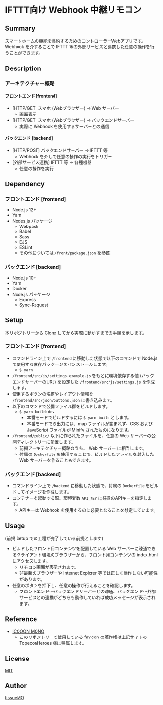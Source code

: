 # IFTTT向け Webhook 中継リモコン

## Summary

スマートホームの機能を集約するためのコントローラーWebアプリです。  
Webhook を介することで IFTTT 等の外部サービスと連携した任意の操作を行うことができます。  


## Description

### アーキテクチャー概略

#### フロントエンド [frontend]

- [HTTP/GET] スマホ (Webブラウザー) => Web サーバー
    - 画面表示
- [HTTP/GET] スマホ (Webブラウザー) => バックエンドサーバー
    - 実際に Webhook を使用するサーバーとの通信


#### バックエンド [backend]

- [HTTP/POST] バックエンドサーバー => IFTTT 等
    - Webhook を介して任意の操作の実行をトリガー
- [外部サービス連携] IFTTT 等 => 各種機器
    - 任意の操作を実行


## Dependency

### フロントエンド [frontend]

- Node.js 12+
- Yarn
- Nodes.js パッケージ
    - Webpack
    - Babel
    - Sass
    - EJS
    - ESLint
    - その他については `/front/package.json` を参照


### バックエンド [backend]

- Node.js 10+
- Yarn
- Docker
- Node.js パッケージ
    - Express
    - Sync-Request


## Setup

本リポジトリーから Clone してから実際に動かすまでの手順を示します。  

### フロントエンド [frontend]

- コマンドライン上で `/frontend` に移動した状態で以下のコマンドで Node.js で使用する依存パッケージをインストールします。
    - `$ yarn`
- `/frontend/src/js/settings.example.js` をもとに環境依存する値 (バックエンドサーバーのURL) を設定した `/frontend/src/js/settings.js` を作成します。
- 使用するボタンの名前やレイアウト情報を `/frontend/src/json/buttons.json` に書き込みます。
- 以下のコマンドで公開ファイル群をビルドします。
    - `$ yarn build:dev`
        - 本番モードでビルドするには `$ yarn build` とします。
        - 本番モードでの出力には、map ファイルが含まれず、CSS および JavaScript ファイルが Minify されたものになります。
- `/frontend/public/` 以下に作られたファイルを、任意の Web サーバーの公開ディレクトリーに配置します。
    - 前掲アーキテクチャー概略のうち、 Web サーバー に相当します。
    - 付属の `Dockerfile` を使用することで、ビルドしたファイルを封入した Web サーバーを作ることもできます。


### バックエンド [backend]

- コマンドライン上で `/backend` に移動した状態で、付属の `Dockerfile` をビルドしてイメージを作成します。
- コンテナーを起動する際、環境変数 `API_KEY` に任意のAPIキーを指定します。
    - APIキーは Webhook を使用するのに必要となることを想定しています。


## Usage

(前掲 Setup での工程が完了している前提とします)

- ビルドしたフロント用コンテンツを配置している Web サーバーに疎通できるクライアント環境のブラウザーから、フロント用コンテンツの index.html にアクセスします。
    - リモコン画面が表示されます。
    - 非最新のブラウザーや Internet Explorer 等では正しく動作しない可能性があります。
- 任意のボタンを押下し、任意の操作が行えることを確認します。
    - フロントエンド～バックエンドサーバーとの疎通、バックエンド～外部サービスとの連携がどちらも動作していれば成功メッセージが表示されます。


## Reference

- [ICOOON MONO](https://icooon-mono.com/)
    - このリポジトリーで使用している favicon の著作権は上記サイトの TopeconHeroes 様に帰属します。
    

## License

[MIT](LICENSE.md)


## Author

[tissueMO](https://github.com/tissueMO)
